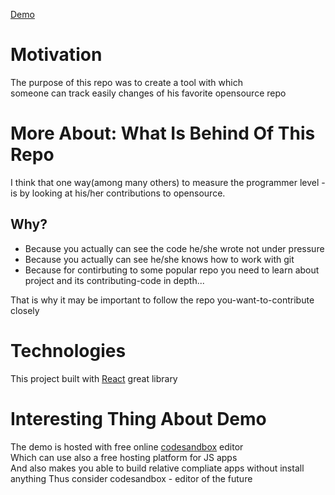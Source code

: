 [Demo](https://shmrh.csb.app/)  

# Motivation
The purpose of this repo was to create a tool with which   
someone can track easily changes of his favorite opensource repo

# More About: What Is Behind Of This Repo
I think that one way(among many others) to measure the programmer level - is by looking at his/her contributions to opensource.  

## Why?
* Because you actually can see the code he/she wrote not under pressure
* Because you actually can see he/she knows how to work with git
* Because for contirbuting to some popular repo you need to learn about project and its contributing-code in depth...  
  
That is why it may be important to follow the repo you-want-to-contribute closely

# Technologies
This project built with [React](https://github.com/facebook/react) great library

# Interesting Thing About Demo
The demo is hosted with free online [codesandbox](https://codesandbox.io) editor  
Which can use also a free hosting platform for JS apps  
And also makes you able to build relative compliate apps without install anything
Thus consider codesandbox - editor of the future  